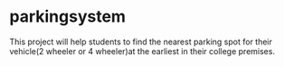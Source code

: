 # parkingsystem
This project will help students to find the nearest parking spot for their vehicle(2 wheeler or 4 wheeler)at the earliest in their college premises.
